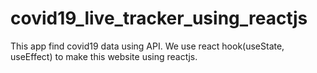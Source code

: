 # covid19_live_tracker_using_reactjs
 This app find covid19 data using API. We use react hook(useState, useEffect) to make this website using reactjs.
